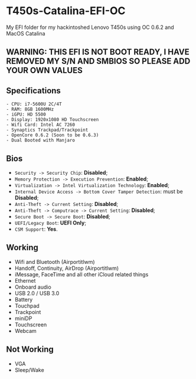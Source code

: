 # T450s-Catalina-EFI-OC
My EFI folder for my hackintoshed Lenovo T450s using OC 0.6.2 and MacOS Catalina

## WARNING: THIS EFI IS NOT BOOT READY, I HAVE REMOVED MY S/N AND SMBIOS SO PLEASE ADD YOUR OWN VALUES
## Specifications 

``` 
- CPU: i7-5600U 2C/4T
- RAM: 8GB 1600MHz 
- iGPU: HD 5500
- Display: 1920x1080 HD Touchscreen
- Wifi Card: Intel AC 7260 
- Synaptics Trackpad/Trackpoint
- OpenCore 0.6.2 (Soon to be 0.6.3)
- Dual Booted with Manjaro
```
## Bios

- `Security -> Security Chip`: **Disabled**;
- `Memory Protection -> Execution Prevention`: **Enabled**;
- `Virtualization -> Intel Virtualization Technology`: **Enabled**;
- `Internal Device Access -> Bottom Cover Tamper Detection`: must be **Disabled**;
- `Anti-Theft -> Current Setting`: **Disabled**;
- `Anti-Theft -> Computrace -> Current Setting`: **Disabled**;
- `Secure Boot -> Secure Boot`: **Disabled**;
- `UEFI/Legacy Boot`: **UEFI Only**;
- `CSM Support`: **Yes**.

## Working

- Wifi and Bluetooth (Airportitlwm)
- Handoff, Continuity, AirDrop (Airportitlwm)
- iMessage, FaceTime and all other iCloud related things
- Ethernet
- Onboard audio 
- USB 2.0 / USB 3.0
- Battery
- Touchpad
- Trackpoint
- miniDP
- Touchscreen 
- Webcam 


## Not Working
- VGA
- Sleep/Wake

